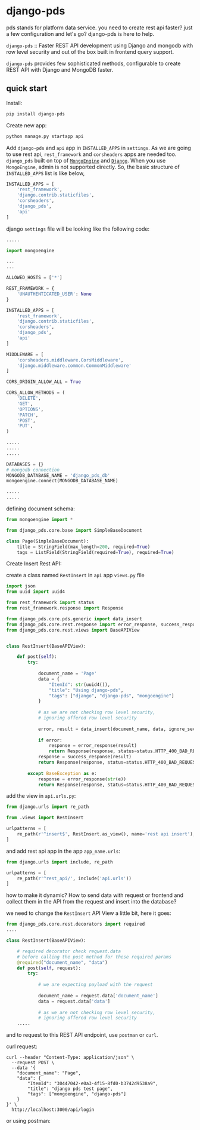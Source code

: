 # django-pds

pds stands for platform data service. you need to create rest api faster? just a few configuration and let's go? django-pds is here to help.

`django-pds` :: Faster REST API development using Django and mongodb with row level security and out of the box built in frontend query support.

`django-pds` provides few sophisticated methods, configurable to create REST API with Django and MongoDB faster.

## quick start

Install:

```python
pip install django-pds
```

Create new app:

```python
python manage.py startapp api
```

Add `django-pds` and `api` app in `INSTALLED_APPS` in `settings`. As we are going to use rest api, `rest_framework` and `corsheaders` apps are needed too. `django_pds` built on top of [`MongoEngine`](https://github.com/MongoEngine/mongoengine) and [`Django`](https://www.djangoproject.com/). When you use `MongoEngine`, admin is not supported directly. So, the basic structure of `INSTALLED_APPS` list is like below,

```python
INSTALLED_APPS = [
    'rest_framework',
    'django.contrib.staticfiles',
    'corsheaders',
    'django_pds',
    'api'
]
```


django `settings` file will be looking like the following code:

```python
.....

import mongoengine

...
...

ALLOWED_HOSTS = ['*']

REST_FRAMEWORK = {
    'UNAUTHENTICATED_USER': None
}

INSTALLED_APPS = [
    'rest_framework',
    'django.contrib.staticfiles',
    'corsheaders',
    'django_pds',
    'api'
]

MIDDLEWARE = [
    'corsheaders.middleware.CorsMiddleware',
    'django.middleware.common.CommonMiddleware'
]

CORS_ORIGIN_ALLOW_ALL = True

CORS_ALLOW_METHODS = (
    'DELETE',
    'GET',
    'OPTIONS',
    'PATCH',
    'POST',
    'PUT',
)

.....
.....
.....

DATABASES = {}
# mongodb connection
MONGODB_DATABASE_NAME = 'django_pds_db'
mongoengine.connect(MONGODB_DATABASE_NAME)

.....
.....
```

defining document schema:

```python
from mongoengine import *

from django_pds.core.base import SimpleBaseDocument

class Page(SimpleBaseDocument):
    title = StringField(max_length=200, required=True)
    tags = ListField(StringField(required=True), required=True)
```

Create Insert Rest API:

create a class named `RestInsert` in `api` app `views.py` file

```python
import json
from uuid import uuid4

from rest_framework import status
from rest_framework.response import Response

from django_pds.core.pds.generic import data_insert
from django_pds.core.rest.response import error_response, success_response
from django_pds.core.rest.views import BaseAPIView


class RestInsert(BaseAPIView):

    def post(self):
        try:
            
            document_name = 'Page'
            data = {
                "ItemId": str(uuid4()),
                "title": "Using django-pds",
                "tags": ["django", "django-pds", "mongoengine"]
            }
            
            # as we are not checking row level security,
            # ignoring offered row level security
            
            error, result = data_insert(document_name, data, ignore_security=True)
            
            if error:
                response = error_response(result)
                return Response(response, status=status.HTTP_400_BAD_REQUEST)
            response = success_response(result)
            return Response(response, status=status.HTTP_400_BAD_REQUEST)
            
        except BaseException as e:
            response = error_response(str(e))
            return Response(response, status=status.HTTP_400_BAD_REQUEST)
```

add the view in `api.urls.py`:

```python
from django.urls import re_path

from .views import RestInsert

urlpatterns = [
    re_path(r'^insert$', RestInsert.as_view(), name='rest api insert'),
]
```

and add rest api app in the app `app_name.urls`:

```python
from django.urls import include, re_path

urlpatterns = [
    re_path(r'^rest_api/', include('api.urls'))
]
```

how to make it dynamic? How to send data with request or frontend and collect them in the API from the request and insert into the database?

we need to change the `RestInsert` API View a little bit, here it goes:

```python
from django_pds.core.rest.decorators import required
....

class RestInsert(BaseAPIView):

    # required decorator check request.data 
    # before calling the post method for these required params
    @required("document_name", "data")
    def post(self, request):
        try:
            
            # we are expecting payload with the request
            
            document_name = request.data['document_name']
            data = request.data['data']
            
            # as we are not checking row level security,
            # ignoring offered row level security
    .....
```

and to request to this REST API endpoint, use `postman` or `curl`.

curl request:

```
curl --header "Content-Type: application/json" \
  --request POST \
  --data '{
	"document_name": "Page",
	"data": {
		"ItemId": "30447042-e0a3-4f15-8fd0-b3742d9538a9", 
		"title": "django pds test page", 
		"tags": ["mongoengine", "django-pds"]
	}
}' \
  http://localhost:3000/api/login
```

or using postman:

